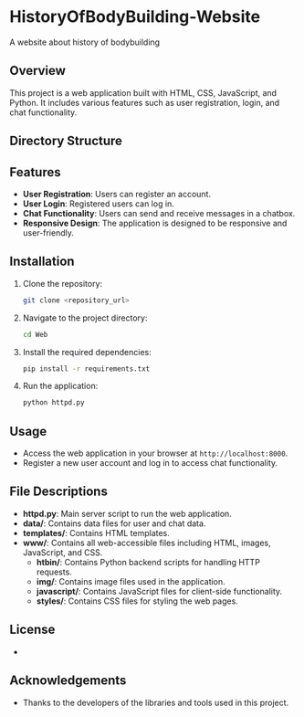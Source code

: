 # HistoryOfBodyBuilding-Website
A website about history of bodybuilding

## Overview
This project is a web application built with HTML, CSS, JavaScript, and Python. It includes various features such as user registration, login, and chat functionality.

## Directory Structure


## Features
- **User Registration**: Users can register an account.
- **User Login**: Registered users can log in.
- **Chat Functionality**: Users can send and receive messages in a chatbox.
- **Responsive Design**: The application is designed to be responsive and user-friendly.

## Installation
1. Clone the repository:
    ```sh
    git clone <repository_url>
    ```
2. Navigate to the project directory:
    ```sh
    cd Web
    ```
3. Install the required dependencies:
    ```sh
    pip install -r requirements.txt
    ```
4. Run the application:
    ```sh
    python httpd.py
    ```

## Usage
- Access the web application in your browser at `http://localhost:8000`.
- Register a new user account and log in to access chat functionality.

## File Descriptions
- **httpd.py**: Main server script to run the web application.
- **data/**: Contains data files for user and chat data.
- **templates/**: Contains HTML templates.
- **www/**: Contains all web-accessible files including HTML, images, JavaScript, and CSS.
  - **htbin/**: Contains Python backend scripts for handling HTTP requests.
  - **img/**: Contains image files used in the application.
  - **javascript/**: Contains JavaScript files for client-side functionality.
  - **styles/**: Contains CSS files for styling the web pages.

## License
-

## Acknowledgements
- Thanks to the developers of the libraries and tools used in this project.
